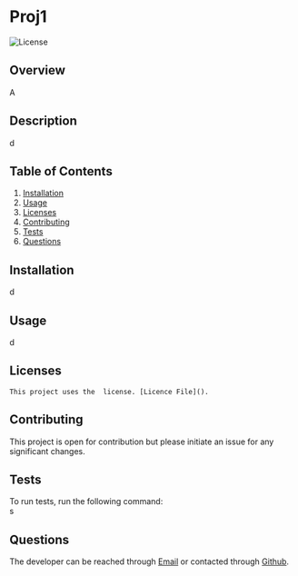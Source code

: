 
  # Proj1
 
   ![License](https://img.shields.io/badge/License-Apache_2.0-blue.svg)

  ## Overview
  A

  ## Description
  d
  
  ## Table of Contents
  
1. [Installation](#installation)
2. [Usage](#usage)
3. [Licenses](#licenses)
4. [Contributing](#contributing)
5. [Tests](#tests)
6. [Questions](#questions)
  
  ## Installation
  
  d

  ## Usage
  d

  ## Licenses
    This project uses the  license. [Licence File]().

  ## Contributing
  This project is open for contribution but please initiate an issue for any significant changes. 
  
  ## Tests
  To run tests, run the following command:  
  s

  ## Questions
  The developer can be reached through [Email](aa) or contacted through 
  [Github](https://github.com/a).

  